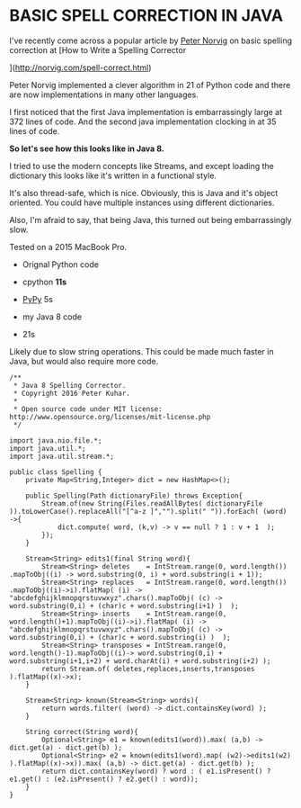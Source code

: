 # BASIC SPELL CORRECTION IN JAVA



I've recently come across a popular article by [Peter Norvig](http://norvig.com/) on basic spelling correction at [How to Write a Spelling Corrector



](http://norvig.com/spell-correct.html)



Peter Norvig implemented a clever algorithm in 21 of Python code and there are now implementations in many other languages.



I first noticed that the first Java implementation is embarrassingly large at 372 lines of code. And the second java implementation clocking in at 35 lines of code.



**So let's see how this looks like in Java 8.**



I tried to use the modern concepts like Streams, and except loading the dictionary this looks like it's written in a functional style.

It's also thread-safe, which is nice. Obviously, this is Java and it's object oriented. You could have multiple instances using different dictionaries.



Also, I'm afraid to say, that being Java, this turned out being embarrassingly slow.



Tested on a 2015 MacBook Pro.



* Orignal Python code

- cpython **11s**

- [PyPy](http://pypy.org/) 5s



* my Java 8 code

- 21s



Likely due to slow string operations. This could be made much faster in Java, but would also require more code.



    /**
     * Java 8 Spelling Corrector.
     * Copyright 2016 Peter Kuhar.
     *
     * Open source code under MIT license: http://www.opensource.org/licenses/mit-license.php
     */

    import java.nio.file.*;
    import java.util.*;
    import java.util.stream.*;

    public class Spelling {
        private Map<String,Integer> dict = new HashMap<>();

        public Spelling(Path dictionaryFile) throws Exception{
            Stream.of(new String(Files.readAllBytes( dictionaryFile )).toLowerCase().replaceAll("[^a-z ]","").split(" ")).forEach( (word) ->{
                dict.compute( word, (k,v) -> v == null ? 1 : v + 1  );
            });
        }

        Stream<String> edits1(final String word){
            Stream<String> deletes    = IntStream.range(0, word.length())  .mapToObj((i) -> word.substring(0, i) + word.substring(i + 1));
            Stream<String> replaces   = IntStream.range(0, word.length())  .mapToObj((i)->i).flatMap( (i) -> "abcdefghijklmnopqrstuvwxyz".chars().mapToObj( (c) ->  word.substring(0,i) + (char)c + word.substring(i+1) )  );
            Stream<String> inserts    = IntStream.range(0, word.length()+1).mapToObj((i)->i).flatMap( (i) -> "abcdefghijklmnopqrstuvwxyz".chars().mapToObj( (c) ->  word.substring(0,i) + (char)c + word.substring(i) )  );
            Stream<String> transposes = IntStream.range(0, word.length()-1).mapToObj((i)-> word.substring(0,i) + word.substring(i+1,i+2) + word.charAt(i) + word.substring(i+2) );
            return Stream.of( deletes,replaces,inserts,transposes ).flatMap((x)->x);
        }

        Stream<String> known(Stream<String> words){
            return words.filter( (word) -> dict.containsKey(word) );
        }

        String correct(String word){
            Optional<String> e1 = known(edits1(word)).max( (a,b) -> dict.get(a) - dict.get(b) );
            Optional<String> e2 = known(edits1(word).map( (w2)->edits1(w2) ).flatMap((x)->x)).max( (a,b) -> dict.get(a) - dict.get(b) );
            return dict.containsKey(word) ? word : ( e1.isPresent() ? e1.get() : (e2.isPresent() ? e2.get() : word));
        }
    }